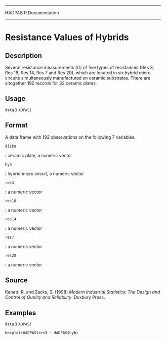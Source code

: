   -------- -----------------
  HADPAS   R Documentation
  -------- -----------------

Resistance Values of Hybrids
============================

Description
-----------

Several resistance measurements (*Ω*) of five types of resistances (Res
3, Res 18, Res 14, Res 7 and Res 20), which are located in six hybrid
micro circuits simultaneously manufactured on ceramic substrates. There
are altogether 192 records for 32 ceramic plates.

Usage
-----

    data(HADPAS)

Format
------

A data frame with 192 observations on the following 7 variables.

`diska`

:   ceramic plate, a numeric vector

`hyb`

:   hybrid micro circuit, a numeric vector

`res3`

:   a numeric vector

`res18`

:   a numeric vector

`res14`

:   a numeric vector

`res7`

:   a numeric vector

`res20`

:   a numeric vector

Source
------

Kenett, R. and Zacks, S. (1998) *Modern Industrial Statistics: The
Design and Control of Quality and Reliability*. Duxbury Press.

Examples
--------

    data(HADPAS)

    boxplot(HADPAS$res3 ~ HADPAS$hyb)
